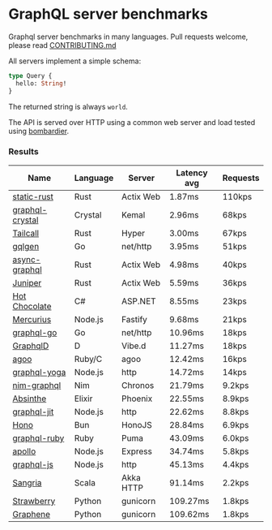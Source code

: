 <!-- README.md is generated from README.ecr, do not edit -->

# GraphQL server benchmarks

Graphql server benchmarks in many languages. Pull requests welcome, please read [CONTRIBUTING.md](CONTRIBUTING.md)

All servers implement a simple schema:

```graphql
type Query {
  hello: String!
}
```

The returned string is always `world`.

The API is served over HTTP using a common web server and load tested using [bombardier](https://github.com/codesenberg/bombardier).

### Results

| Name                          | Language      | Server          | Latency avg      | Requests      |
| ----------------------------  | ------------- | --------------- | ---------------- | ------------- |
| [static-rust](https://actix.rs/) | Rust | Actix Web | 1.87ms | 110kps |
| [graphql-crystal](https://github.com/graphql-crystal/graphql) | Crystal | Kemal | 2.96ms | 68kps |
| [Tailcall](https://tailcall.run/) | Rust | Hyper | 3.00ms | 67kps |
| [gqlgen](https://github.com/99designs/gqlgen) | Go | net/http | 3.95ms | 51kps |
| [async-graphql](https://github.com/async-graphql/async-graphql) | Rust | Actix Web | 4.98ms | 40kps |
| [Juniper](https://github.com/graphql-rust/juniper) | Rust | Actix Web | 5.59ms | 36kps |
| [Hot Chocolate](https://github.com/ChilliCream/hotchocolate) | C# | ASP.NET | 8.55ms | 23kps |
| [Mercurius](https://github.com/mercurius-js/mercurius) | Node.js | Fastify | 9.68ms | 21kps |
| [graphql-go](https://github.com/graphql-go/graphql) | Go | net/http | 10.96ms | 18kps |
| [GraphqlD](https://github.com/burner/graphqld) | D | Vibe.d | 11.27ms | 18kps |
| [agoo](https://github.com/ohler55/agoo) | Ruby/C | agoo | 12.42ms | 16kps |
| [graphql-yoga](https://github.com/dotansimha/graphql-yoga) | Node.js | http | 14.72ms | 14kps |
| [nim-graphql](https://github.com/status-im/nim-graphql) | Nim | Chronos | 21.79ms | 9.2kps |
| [Absinthe](https://github.com/absinthe-graphql/absinthe) | Elixir | Phoenix | 22.55ms | 8.9kps |
| [graphql-jit](https://github.com/zalando-incubator/graphql-jit) | Node.js | http | 22.62ms | 8.8kps |
| [Hono](https://github.com/honojs/graphql-server) | Bun | HonoJS | 28.84ms | 6.9kps |
| [graphql-ruby](https://github.com/rmosolgo/graphql-ruby) | Ruby | Puma | 43.09ms | 6.0kps |
| [apollo](https://github.com/apollographql/apollo-server) | Node.js | Express | 34.74ms | 5.8kps |
| [graphql-js](https://github.com/graphql/graphql-js) | Node.js | http | 45.13ms | 4.4kps |
| [Sangria](https://github.com/sangria-graphql/sangria) | Scala | Akka HTTP | 91.14ms | 2.2kps |
| [Strawberry](https://github.com/strawberry-graphql/strawberry) | Python | gunicorn | 109.27ms | 1.8kps |
| [Graphene](https://github.com/graphql-python/graphene) | Python | gunicorn | 109.62ms | 1.8kps |
